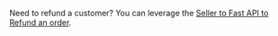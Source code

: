Need to refund a customer? You can leverage the [Seller to Fast API to Refund an order](//../../developer-portal/for-developers/custom-integration/fast-api/seller-to-fast-api/docs/#operation/ExternalOrderManagementService_RefundOrder).

